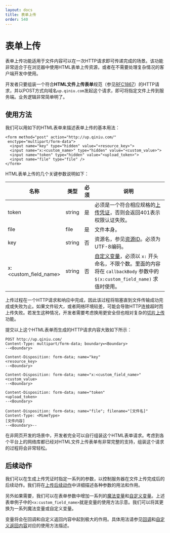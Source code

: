 ```yaml
---
layout: docs
title: 表单上传
order: 540
---
```

<a name="form-upload"></a>
# 表单上传

表单上传功能适用于文件内容可以在一次HTTP请求即可传递完成的场景。该功能非常适合于在浏览器中使用HTML表单上传资源，或者在不需要处理复杂情况的客户端开发中使用。

开发者只要组装一个符合**HTML文件上传表单**规范（参见[RFC1867](http://www.ietf.org/rfc/rfc1867.txt)）的HTTP请求，并以POST方式向域名`up.qiniu.com`发起这个请求，即可将指定文件上传到服务端。业务逻辑非常简单明了。

<a name="form-upload-usage"></a>
## 使用方法

我们可以用如下的HTML表单来描述表单上传的基本用法：

```
<form method="post" action="http://up.qiniu.com/"
 enctype="multipart/form-data">
  <input name="key" type="hidden" value="<resource_key>">
  <input name="x:<custom_name>" type="hidden" value="<custom_value>">
  <input name="token" type="hidden" value="<upload_token>">
  <input name="file" type="file" />
</form>
```

HTML表单上传的几个关键参数说明如下：

名称        | 类型   | 必须 | 说明
------------|--------|------|-------------------------------------
token       | string | 是   | 必须是一个符合相应规格的[上传凭证]()，否则会返回401表示权限认证失败。
file        | file   | 是   | 文件本身。
key         | string | 否   | 资源名，参见[资源ID]()。必须为UTF-8编码。
x:\<custom_field_name\> | string | 否 | [自定义变量](#xVariables)，必须以 `x:` 开头命名，不限个数。里面的内容将在 `callbackBody` 参数中的 `$(x:custom_field_name)` 求值时使用。

上传过程在一个HTTP请求和响应中完成，因此该过程将阻塞直到文件传输成功完成或失败为止。如果文件较大，或者网络环境较差，可能会导致HTTP连接超时而上传失败。若发生这种情况，开发者需要考虑换用更安全但也相对复杂的[切片上传]()功能。

提交以上这个HTML表单而生成的HTTP请求内容大致如下所示：

```
POST http://up.qiniu.com/
Content-Type: multipart/form-data; boundary=<Boundary>
--<Boundary>

Content-Disposition: form-data; name="key"
<resource_key>
--<Boundary>

Content-Disposition: form-data; name="x:<custom_field_name>"
<custom_value>
--<Boundary>

Content-Disposition: form-data; name="token"
<upload_token>
--<Boundary>

Content-Disposition: form-data; name="file"; filename="[文件名]"
Content-Type: <MimeType>
[文件内容]
--<Boundary>--
```

在非网页开发的场景中，开发者完全可以自行组装这个HTML表单请求。考虑到各个平台上的网络库都已经对HTML文件上传表单有非常完整的支持，组装这个请求的过程将会非常轻松。

<a name="form-upload-response"></a>
## 后续动作

我们可以在生成上传凭证时指定一系列的参数，以控制服务器在文件上传完成后的后续动作。我们将在[上传后续动作]()中详细描述各种参数的用法和作用。

另外如果需要，我们可以在表单参数中增加一系列的[魔法变量]()和[自定义变量]()。上述表单例子中的`<x:custom_field_name>`就是变量的使用方法示意。我们可以将其更换为一系列魔法变量或自定义变量。

变量将会在回调和自定义返回内容中起到极大的作用。具体用法请参见[回调]()和[自定义返回内容]()对应的使用方法描述。
